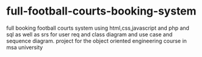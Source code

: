 # full-football-courts-booking-system
full booking football courts system using html,css,javascript and php and sql as well as srs for user req and class diagram and use case and sequence diagram. project for the object oriented engineering course in msa university  
